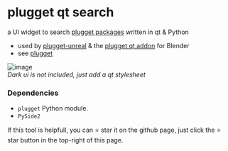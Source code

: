 # plugget qt search
a UI widget to search [plugget packages](https://github.com/hannesdelbeke/plugget-pkgs) written in qt &amp; Python

- used by [plugget-unreal](https://github.com/hannesdelbeke/plugget-unreal) & the [plugget qt addon](https://github.com/plugget/plugget-qt-addon) for Blender
- see [plugget](https://github.com/hannesdelbeke/plugget)


![image](https://github.com/plugget/plugget-qt-addon/assets/3758308/0752c140-5b26-452e-81ac-fc4e36ccdb23)<br>
_Dark ui is not included, just add a qt stylesheet_

### Dependencies
- `plugget` Python module.
- `PySide2`

If this tool is helpfull, you can ⭐ star it on the github page,
just click the ⭐ star button in the top-right of this page.
